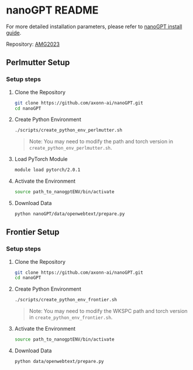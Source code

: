 # nanoGPT README
For more detailed installation parameters, please refer to [nanoGPT install guide](https://github.com/axonn-ai/nanoGPT).

Repository: [AMG2023](https://github.com/hpcgroup/AMG2023/)


## Perlmutter Setup

### Setup steps

1. Clone the Repository
    ```sh
    git clone https://github.com/axonn-ai/nanoGPT.git
    cd nanoGPT
    ```

2.  Create Python Environment
    ```sh
    ./scripts/create_python_env_perlmutter.sh
    ```
    > Note: You may need to modify the path and torch version in `create_python_env_perlmutter.sh`.

3. Load PyTorch Module
    ```sh
    module load pytorch/2.0.1
    ```

4. Activate the Environment
    ```sh
    source path_to_nanogptENV/bin/activate
    ```

5. Download Data
    ```sh
    python nanoGPT/data/openwebtext/prepare.py
    ```

## Frontier Setup

### Setup steps

1. Clone the Repository
    ```sh
    git clone https://github.com/axonn-ai/nanoGPT.git
    cd nanoGPT
    ```

2.  Create Python Environment
    ```sh
    ./scripts/create_python_env_frontier.sh
    ```
    > Note: You may need to modify the WKSPC path and torch version in `create_python_env_frontier.sh`.

4. Activate the Environment
    ```sh
    source path_to_nanogptENV/bin/activate
    ```

5. Download Data
    ```sh
    python data/openwebtext/prepare.py
    ```